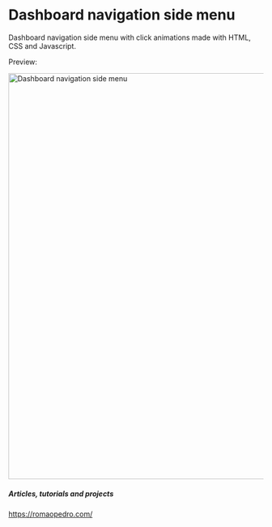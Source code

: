 # Dashboard navigation side menu

Dashboard navigation side menu with click animations made with HTML, CSS and Javascript.

Preview:

<img src="https://raw.githubusercontent.com/romaopedro199/dashboard-navigation-side-menu/main/screenshot.png" alt="Dashboard navigation side menu" title="Dashboard navigation side menu" width="800"/>

##### Articles, tutorials and projects
https://romaopedro.com/

